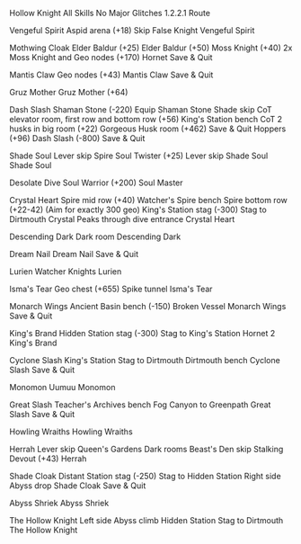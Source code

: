 Hollow Knight All Skills No Major Glitches 1.2.2.1 Route

Vengeful Spirit
	Aspid arena (+18)
	Skip False Knight
	Vengeful Spirit

Mothwing Cloak
	Elder Baldur (+25)
	Elder Baldur (+50)
	Moss Knight (+40)
	2x Moss Knight and Geo nodes (+170)
	Hornet
	Save & Quit

Mantis Claw
	Geo nodes (+43)
	Mantis Claw
	Save & Quit

Gruz Mother
	Gruz Mother (+64)

Dash Slash
	Shaman Stone (-220)
	Equip Shaman Stone
	Shade skip
	CoT elevator room, first row and bottom row (+56)
	King's Station bench
	CoT 2 husks in big room (+22)
	Gorgeous Husk room (+462)
	Save & Quit
	Hoppers (+96)
	Dash Slash (-800)
	Save & Quit

Shade Soul
	Lever skip Spire
	Soul Twister (+25)
	Lever skip Shade Soul
	Shade Soul

Desolate Dive
	Soul Warrior (+200)
	Soul Master

Crystal Heart
	Spire mid row (+40)
	Watcher's Spire bench
	Spire bottom row (+22-42) (Aim for exactly 300 geo)
	King's Station stag (-300)
	Stag to Dirtmouth
	Crystal Peaks through dive entrance
	Crystal Heart

Descending Dark
	Dark room
	Descending Dark

Dream Nail
	Dream Nail
	Save & Quit

Lurien
	Watcher Knights
	Lurien

Isma's Tear
	Geo chest (+655)
	Spike tunnel
	Isma's Tear

Monarch Wings
	Ancient Basin bench (-150)
	Broken Vessel
	Monarch Wings
	Save & Quit

King's Brand
	Hidden Station stag (-300)
	Stag to King's Station
	Hornet 2
	King's Brand

Cyclone Slash
	King's Station
	Stag to Dirtmouth
	Dirtmouth bench
	Cyclone Slash
	Save & Quit

Monomon
	Uumuu
	Monomon

Great Slash
	Teacher's Archives bench
	Fog Canyon to Greenpath
	Great Slash
	Save & Quit

Howling Wraiths
	Howling Wraiths

Herrah
	Lever skip Queen's Gardens
	Dark rooms
	Beast's Den skip
	Stalking Devout (+43)
	Herrah

Shade Cloak
	Distant Station stag (-250)
	Stag to Hidden Station
	Right side Abyss drop
	Shade Cloak
	Save & Quit

Abyss Shriek
	Abyss Shriek

The Hollow Knight
	Left side Abyss climb
	Hidden Station
	Stag to Dirtmouth
	The Hollow Knight